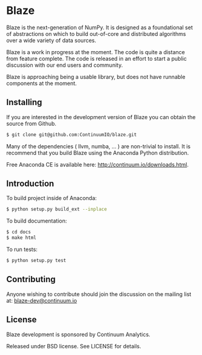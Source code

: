 Blaze
=====

Blaze is the next-generation of NumPy. It is designed as a foundational
set of abstractions on which to build out-of-core and distributed
algorithms over a wide variety of data sources.

Blaze is a work in progress at the moment. The code is quite a distance
from feature complete. The code is released in an effort to start a
public discussion with our end users and community.

Blaze is approaching being a usable library, but does not have runnable
components at the moment.

Installing
----------

If you are interested in the development version of Blaze you can
obtain the source from Github.

```bash
$ git clone git@github.com:ContinuumIO/blaze.git
```

Many of the dependencies ( llvm, numba, ... ) are non-trivial to
install. It is recommend that you build Blaze using the Anaconda Python
distribution.

Free Anaconda CE is available here: http://continuum.io/downloads.html.

Introduction
------------

To build project inside of Anaconda:

```bash
$ python setup.py build_ext --inplace
```

To build documentation:

```bash
$ cd docs
$ make html
```

To run tests:

```bash
$ python setup.py test
```

Contributing
------------

Anyone wishing to contribute should join the discussion on the mailing
list at: blaze-dev@continuum.io

License
-------

Blaze development is sponsored by Continuum Analytics.

Released under BSD license. See LICENSE for details.
